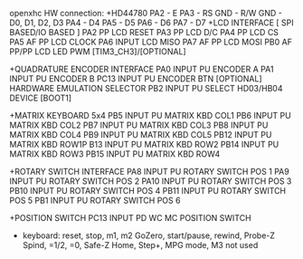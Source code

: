 openxhc HW connection: 
+HD44780
  PA2 - E
  PA3 - RS
  GND - R/W
  GND - D0, D1, D2, D3
  PA4 - D4
  PA5 - D5
  PA6 - D6
  PA7 - D7
+LCD INTERFACE [ SPI BASED/IO BASED ]
	PA2 PP LCD RESET
	PA3 PP LCD D/C
	PA4 PP LCD CS
	PA5 AF PP LCD CLOCK
	PA6 INPUT LCD MISO
	PA7 AF PP LCD MOSI
	PB0 AF PP/PP LCD LED PWM [TIM3_CH3]/[OPTIONAL]

+QUADRATURE ENCODER INTERFACE
	PA0 INPUT PU ENCODER A
	PA1 INPUT PU ENCODER B
	PC13 INPUT PU ENCODER BTN [OPTIONAL]
	HARDWARE EMULATION SELECTOR
	PB2 INPUT PU SELECT HD03/HB04 DEVICE [BOOT1]

+MATRIX KEYBOARD 5x4
	PB5 INPUT PU MATRIX KBD COL1
	PB6 INPUT PU MATRIX KBD COL2
	PB7 INPUT PU MATRIX KBD COL3
	PB8 INPUT PU MATRIX KBD COL4
	PB9 INPUT PU MATRIX KBD COL5
	PB12 INPUT PU MATRIX KBD ROW1P
	B13 INPUT PU MATRIX KBD ROW2
	PB14 INPUT PU MATRIX KBD ROW3
	PB15 INPUT PU MATRIX KBD ROW4

+ROTARY SWITCH INTERFACE
	PA8 INPUT PU ROTARY SWITCH POS 1
	PA9 INPUT PU ROTARY SWITCH POS 2
	PA10 INPUT PU ROTARY SWITCH POS 3
	PB10 INPUT PU ROTARY SWITCH POS 4
	PB11 INPUT PU ROTARY SWITCH POS 5
	PB1 INPUT PU ROTARY SWITCH POS 6

+POSITION SWITCH
	PC13 INPUT PD WC MC POSITION SWITCH

- keyboard:
  reset,  stop, m1, m2
  GoZero, start/pause, rewind, Probe-Z
  Spind, =1/2, =0, Safe-Z
  Home, Step+, MPG mode, M3
  not used


